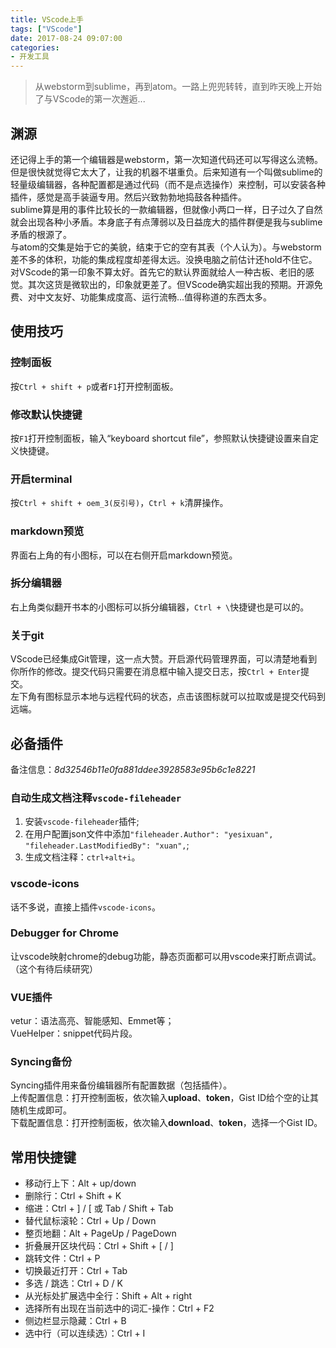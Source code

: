```yaml
---
title: VScode上手
tags: ["VScode"]
date: 2017-08-24 09:07:00
categories:
- 开发工具
---
```

> 从webstorm到sublime，再到atom。一路上兜兜转转，直到昨天晚上开始了与VScode的第一次邂逅...

<!-- more -->
## 渊源
还记得上手的第一个编辑器是webstorm，第一次知道代码还可以写得这么流畅。但是很快就觉得它太大了，让我的机器不堪重负。后来知道有一个叫做sublime的轻量级编辑器，各种配置都是通过代码（而不是点选操作）来控制，可以安装各种插件，感觉是高手装逼专用。然后兴致勃勃地捣鼓各种插件。  
sublime算是用的事件比较长的一款编辑器，但就像小两口一样，日子过久了自然就会出现各种小矛盾。本身底子有点薄弱以及日益庞大的插件群便是我与sublime矛盾的根源了。  
与atom的交集是始于它的美貌，结束于它的空有其表（个人认为）。与webstorm差不多的体积，功能的集成程度却差得太远。没换电脑之前估计还hold不住它。  
对VScode的第一印象不算太好。首先它的默认界面就给人一种古板、老旧的感觉。其次这货是微软出的，印象就更差了。但VScode确实超出我的预期。开源免费、对中文友好、功能集成度高、运行流畅...值得称道的东西太多。  

## 使用技巧
### 控制面板
按`Ctrl + shift + p`或者`F1`打开控制面板。
### 修改默认快捷键
按`F1`打开控制面板，输入“keyboard shortcut file”，参照默认快捷键设置来自定义快捷键。
### 开启terminal
按`Ctrl + shift + oem_3(反引号)`，`Ctrl + k`清屏操作。
### markdown预览
界面右上角的有小图标，可以在右侧开启markdown预览。
### 拆分编辑器
右上角类似翻开书本的小图标可以拆分编辑器，`Ctrl + \`快捷键也是可以的。
### 关于git
VScode已经集成Git管理，这一点大赞。开启源代码管理界面，可以清楚地看到你所作的修改。提交代码只需要在消息框中输入提交日志，按`Ctrl + Enter`提交。  
左下角有图标显示本地与远程代码的状态，点击该图标就可以拉取或是提交代码到远端。  


## 必备插件
备注信息：*8d32546b11e0fa881ddee3928583e95b6c1e8221*

### 自动生成文档注释`vscode-fileheader`
1. 安装`vscode-fileheader`插件;
2. 在用户配置json文件中添加`"fileheader.Author": "yesixuan", "fileheader.LastModifiedBy": "xuan",`;  
3. 生成文档注释：`ctrl+alt+i`。  

### vscode-icons
话不多说，直接上插件`vscode-icons`。

### Debugger for Chrome
让vscode映射chrome的debug功能，静态页面都可以用vscode来打断点调试。（这个有待后续研究）

### VUE插件
vetur：语法高亮、智能感知、Emmet等；  
VueHelper：snippet代码片段。

### Syncing备份
Syncing插件用来备份编辑器所有配置数据（包括插件）。  
上传配置信息：打开控制面板，依次输入**upload**、**token**，Gist ID给个空的让其随机生成即可。  
下载配置信息：打开控制面板，依次输入**download**、**token**，选择一个Gist ID。

## 常用快捷键
- 移动行上下：Alt + up/down
- 删除行：Ctrl + Shift + K
- 缩进：Ctrl + ] / [ 或 Tab / Shift + Tab
- 替代鼠标滚轮：Ctrl + Up / Down
- 整页地翻：Alt + PageUp / PageDown
- 折叠展开区块代码：Ctrl + Shift + [ / ]
- 跳转文件：Ctrl + P
- 切换最近打开：Ctrl + Tab
- 多选 / 跳选：Ctrl + D / K
- 从光标处扩展选中全行：Shift + Alt + right
- 选择所有出现在当前选中的词汇-操作：Ctrl + F2
- 侧边栏显示隐藏：Ctrl + B
- 选中行（可以连续选）：Ctrl + I

